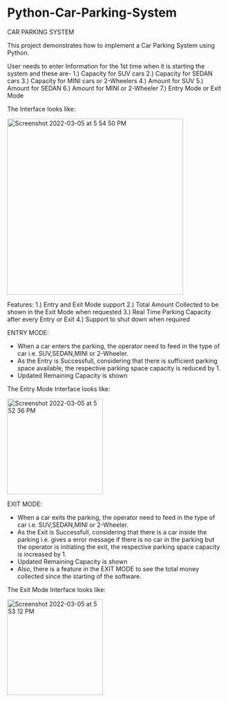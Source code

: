 # Python-Car-Parking-System
CAR PARKING SYSTEM

This project demonstrates how to implement a Car Parking System using Python.

User needs to enter Information for the 1st time when it is starting the system and these are-
1.) Capacity for SUV cars
2.) Capacity for SEDAN cars
3.) Capacity for MINI cars or 2-Wheelers
4.) Amount for SUV
5.) Amount for SEDAN
6.) Amount for MINI or 2-Wheeler
7.) Entry Mode or Exit Mode

The Interface looks like:

<img width="407" alt="Screenshot 2022-03-05 at 5 54 50 PM" src="https://user-images.githubusercontent.com/73775153/156882842-e8fccb49-1523-4fde-bfa1-136fac219ff3.png">

Features:
  1.) Entry and Exit Mode support
  2.) Total Amount Collected to be shown in the Exit Mode when requested
  3.) Real Time Parking Capacity after every Entry or Exit
  4.) Support to shut down when required
  
ENTRY MODE:
  * When a car enters the parking, the operator need to feed in the type of car i.e. SUV,SEDAN,MINI or 2-Wheeler.
  * As the Entry is Successfull, considering that there is sufficient parking space available, the respective parking space capacity is reduced by 1.
  * Updated Remaining Capacity is shown

The Entry Mode Interface looks like:

<img width="221" alt="Screenshot 2022-03-05 at 5 52 36 PM" src="https://user-images.githubusercontent.com/73775153/156882768-6f3107f6-0132-4369-9c21-04196ea17317.png">




EXIT MODE:
  * When a car exits the parking, the operator need to feed in the type of car i.e. SUV,SEDAN,MINI or 2-Wheeler.
  * As the Exit is Successfull, considering that there is a car inside the parking i.e. gives a error message if there is no car in the parking but the operator is initiating the exit, the respective parking space capacity is increased by 1.
  * Updated Remaining Capacity is shown
  * Also, there is a feature in the EXIT MODE to see the total money collected since the starting of the software.

The Exit Mode Interface looks like:

<img width="221" alt="Screenshot 2022-03-05 at 5 53 12 PM" src="https://user-images.githubusercontent.com/73775153/156882794-7c048318-4dfe-4880-9abc-c4440665a11f.png">
